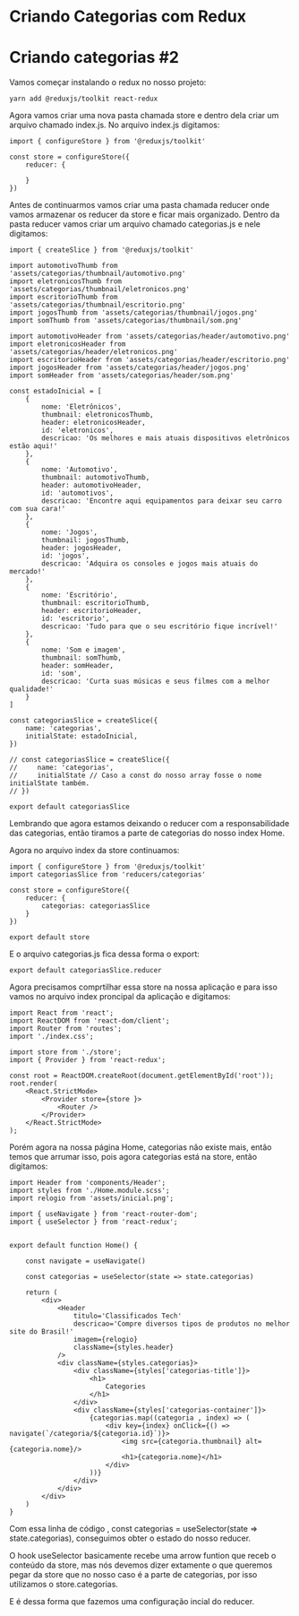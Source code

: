 # Criando Categorias com Redux

# Criando categorias #2

Vamos começar instalando o redux no nosso projeto:

    yarn add @reduxjs/toolkit react-redux

Agora vamos criar uma nova pasta chamada store e dentro dela criar um arquivo chamado index.js. No arquivo index.js digitamos:

    import { configureStore } from '@reduxjs/toolkit'

    const store = configureStore({
        reducer: {

        }
    })

Antes de continuarmos vamos criar uma pasta chamada reducer onde vamos armazenar os reducer da store e ficar mais organizado. Dentro da pasta reducer vamos criar um arquivo chamado categorias.js e nele digitamos:

    import { createSlice } from '@reduxjs/toolkit'

    import automotivoThumb from 'assets/categorias/thumbnail/automotivo.png'
    import eletronicosThumb from 'assets/categorias/thumbnail/eletronicos.png'
    import escritorioThumb from 'assets/categorias/thumbnail/escritorio.png'
    import jogosThumb from 'assets/categorias/thumbnail/jogos.png'
    import somThumb from 'assets/categorias/thumbnail/som.png'

    import automotivoHeader from 'assets/categorias/header/automotivo.png'
    import eletronicosHeader from 'assets/categorias/header/eletronicos.png'
    import escritorioHeader from 'assets/categorias/header/escritorio.png'
    import jogosHeader from 'assets/categorias/header/jogos.png'
    import somHeader from 'assets/categorias/header/som.png'

    const estadoInicial = [
        {
            nome: 'Eletrônicos',
            thumbnail: eletronicosThumb,
            header: eletronicosHeader,
            id: 'eletronicos',
            descricao: 'Os melhores e mais atuais dispositivos eletrônicos estão aqui!'
        },
        { 
            nome: 'Automotivo',
            thumbnail: automotivoThumb,
            header: automotivoHeader,
            id: 'automotivos',
            descricao: 'Encontre aqui equipamentos para deixar seu carro com sua cara!'
        },
        { 
            nome: 'Jogos',
            thumbnail: jogosThumb,
            header: jogosHeader,
            id: 'jogos',
            descricao: 'Adquira os consoles e jogos mais atuais do mercado!'
        },
        { 
            nome: 'Escritório',
            thumbnail: escritorioThumb,
            header: escritorioHeader,
            id: 'escritorio',
            descricao: 'Tudo para que o seu escritório fique incrível!'
        },
        { 
            nome: 'Som e imagem',
            thumbnail: somThumb,
            header: somHeader,
            id: 'som',
            descricao: 'Curta suas músicas e seus filmes com a melhor qualidade!'
        }
    ] 

    const categoriasSlice = createSlice({
        name: 'categorias',
        initialState: estadoInicial,
    })

    // const categoriasSlice = createSlice({
    //     name: 'categorias',
    //     initialState // Caso a const do nosso array fosse o nome initialState também.
    // })

    export default categoriasSlice

Lembrando que agora estamos deixando o reducer com a responsabilidade das categorias, então tiramos a parte de categorias do nosso index Home.

Agora no arquivo index da store continuamos:

    import { configureStore } from '@reduxjs/toolkit'
    import categoriasSlice from 'reducers/categorias'

    const store = configureStore({
        reducer: {
            categorias: categoriasSlice
        }
    })

    export default store

E o arquivo categorias.js fica dessa forma o export:

    export default categoriasSlice.reducer

Agora precisamos comprtilhar essa store na nossa aplicação e para isso vamos no arquivo index proncipal da aplicação e digitamos:

    import React from 'react';
    import ReactDOM from 'react-dom/client';
    import Router from 'routes';
    import './index.css';

    import store from './store';
    import { Provider } from 'react-redux';

    const root = ReactDOM.createRoot(document.getElementById('root'));
    root.render(
        <React.StrictMode>
            <Provider store={store }>
                <Router />
            </Provider>
        </React.StrictMode>
    );

Porém agora na nossa página Home, categorias não existe mais, então temos que arrumar isso, pois agora categorias está na store, então digitamos:

    import Header from 'components/Header';
    import styles from './Home.module.scss';
    import relogio from 'assets/inicial.png';

    import { useNavigate } from 'react-router-dom';
    import { useSelector } from 'react-redux';


    export default function Home() {

        const navigate = useNavigate()

        const categorias = useSelector(state => state.categorias)

        return (
            <div>
                <Header
                    titulo='Classificados Tech'
                    descricao='Compre diversos tipos de produtos no melhor site do Brasil!'
                    imagem={relogio}
                    className={styles.header}
                />
                <div className={styles.categorias}>
                    <div className={styles['categorias-title']}>
                        <h1>
                            Categories
                        </h1>
                    </div>
                    <div className={styles['categorias-container']}>
                        {categorias.map((categoria , index) => (
                            <div key={index} onClick={() => navigate(`/categoria/${categoria.id}`)}>
                                <img src={categoria.thumbnail} alt={categoria.nome}/>
                                <h1>{categoria.nome}</h1>
                            </div>
                        ))}
                    </div>
                </div>
            </div>
        )
    }

Com essa linha de código ,  const categorias = useSelector(state => state.categorias), conseguimos obter o estado do nosso reducer.

O hook useSelector basicamente recebe uma arrow funtion que receb o conteúdo da store, mas nós devemos dizer extamente o que queremos pegar da store que no nosso caso é a parte de categorias, por isso utilizamos o store.categorias.

E é dessa forma que fazemos uma configuração incial do reducer.